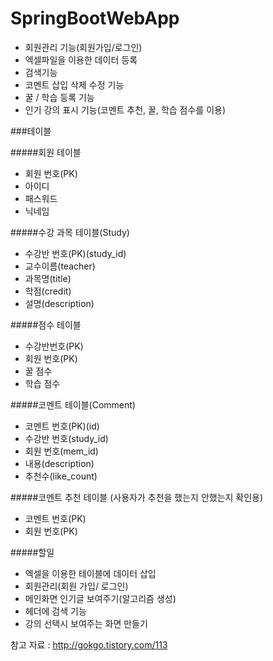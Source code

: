 # SpringBootWebApp

- 회원관리 기능(회원가입/로그인)
- 엑셀파일을 이용한 데이터 등록
- 검색기능
- 코멘트 삽입 삭제 수정 기능
- 꿀 / 학습 등록 기능
- 인기 강의 표시 기능(코멘트 추천, 꿀, 학습 점수를 이용)


###테이블

#####회원 테이블

- 회원 번호(PK)
- 아이디
- 패스워드
- 닉네임


#####수강 과목 테이블(Study)

- 수강반 번호(PK)(study_id)
- 교수이름(teacher)
- 과목명(title)
- 학점(credit)
- 설명(description)


#####점수 테이블

- 수강반번호(PK)
- 회원 번호(PK)
- 꿀 점수
- 학습 점수


#####코멘트 테이블(Comment)

- 코멘트 번호(PK)(id)
- 수강반 번호(study_id)
- 회원 번호(mem_id)
- 내용(description)
- 추천수(like_count)


#####코멘트 추천 테이블 (사용자가 추천을 했는지 안했는지 확인용)

- 코멘트 번호(PK)
- 회원 번호(PK)


#####할일

- 엑셀을 이용한 테이블에 데이터 삽입
- 회원관리(회원 가입/ 로그인)
- 메인화면 인기글 보여주기(알고리즘 생성)
- 헤더에 검색 기능
- 강의 선택시 보여주는 화면 만들기

참고 자료 : http://gokgo.tistory.com/113
